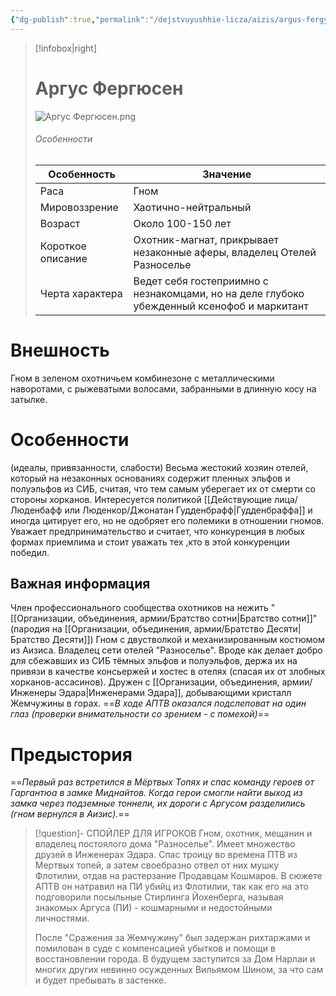 ```yaml
---
{"dg-publish":true,"permalink":"/dejstvuyushhie-licza/aizis/argus-fergyusen/","dgPassFrontmatter":true}
---
```


> [!infobox|right]
> # Аргус Фергюсен
> ![Аргус Фергюсен.png](/img/user/%D0%90%D1%80%D0%B3%D1%83%D1%81%20%D0%A4%D0%B5%D1%80%D0%B3%D1%8E%D1%81%D0%B5%D0%BD.png)
> ###### Особенности
> | Особенность | Значение |
> | ---- | ---- |
> | Раса | Гном|
> | Мировоззрение | Хаотично-нейтральный |
> | Возраст | Около 100-150 лет|
> | Короткое описание |Охотник-магнат, прикрывает незаконные аферы, владелец Отелей Разноселье|
> | Черта характера |Ведет себя гостеприимно с незнакомцами, но на деле глубоко убежденный ксенофоб и маркитант|

# Внешность
Гном в зеленом охотничьем комбинезоне с металлическими наворотами, с рыжеватыми волосами, забранными в длинную косу на затылке. 

# Особенности
(идеалы, привязанности, слабости)
Весьма жестокий хозяин отелей, который на незаконных основаниях содержит пленных эльфов и полуэльфов из СИБ, считая, что тем самым уберегает их от смерти со стороны хорканов.
Интересуется политикой [[Действующие лица/Люденбафф или Люденкор/Джонатан Гудденбрафф\|Гудденбраффа]] и иногда цитирует его, но не одобряет его полемики в отношении гномов.
Уважает предпринимательство и считает, что конкуренция в любых формах приемлима и стоит уважать тех ,кто в этой конкуренции победил.
## Важная информация
Член профессионального сообщества охотников на нежить "[[Организации, объединения, армии/Братство сотни\|Братство сотни]]" (пародия на [[Организации, объединения, армии/Братство Десяти\|Братство Десяти]])
Гном с двустволкой и механизированным костюмом из Аизиса. Владелец сети отелей "Разноселье". 
Вроде как делает добро для сбежавших из СИБ тёмных эльфов и полуэльфов, держа их на привязи в качестве консьержей и хостес в отелях (спасая их от злобных хорканов-ассасинов). Дружен с [[Организации, объединения, армии/Инженеры Эдара\|Инженерами Эдара]], добывающими кристалл Жемчужины в горах.
==*В ходе АПТВ оказался подслеповат на один глаз (проверки внимательности со зрением - с помехой)*==

# Предыстория
==*Первый раз встретился в Мёртвых Топях и спас команду героев от Гаргантюа в замке Миднайтов. Когда герои смогли найти выход из замка через подземные тоннели, их дороги с Аргусом разделились (гном вернулся в Аизис).*==

> [!question]- СПОЙЛЕР ДЛЯ ИГРОКОВ
> Гном, охотник, мещанин и владелец постоялого дома "Разноселье". Имеет множество друзей в Инженерах Эдара. Спас троицу во времена ПТВ из Мертвых топей, а затем своебразно отвел от них мушку Флотилии, отдав на растерзание Продавцам Кошмаров. 
> В сюжете АПТВ он натравил на ПИ убийц из Флотилии, так как его на это подговорили посыльные Стирлинга Йохенберга, называя знакомых Аргуса (ПИ) - кошмарными и недостойными личностями.
> 
> После "Сражения за Жемчужину" был задержан рихтаржами и помилован в суде с компенсацией убытков и помощи в восстановлении города. В будущем заступится за Дом Нарлаи и многих других невинно осужденных Вильямом Шином, за что сам и будет пребывать в застенке.
